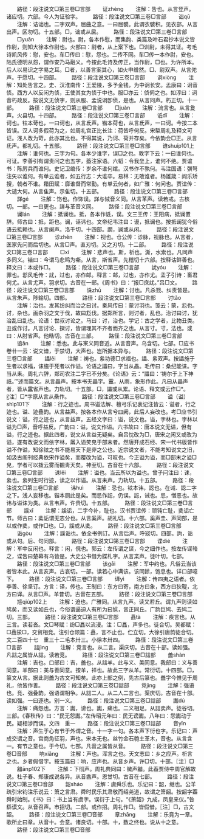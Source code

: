 <!-- { "loadSidebar": true } -->
　　路径：段注说文□第三卷□言部
　　证zhènɡ
　　注解：吿也。从言登声。诸应切。六部。今人为证验字。
　　路径：段注说文□第三卷□言部
　　诎qū
　　注解：诘诎也。二字双声。屈曲之意。一曰屈襞。此谓衣襞积。见衣部。从言出声。区勿切。十五部。□，诎或从屈。
　　路径：段注说文□第三卷□言部
　　□yuǎn
　　注解：尉也。尉，各本作慰，而集韵、类篇及叶石君抄本说文皆作尉，则知大徐本作尉也。火部曰：尉者，从上案下也。□训尉，未得其证。考毛诗凯风传：慰，安也。车□传曰：慰，怨也。二传不同。车□传一本作尉，安也。陆氏德明从怨，谓作安乃马融义。今按此毛诗及传正，当作尉，□也。为许所本。后人以易识之字易之耳。□者，以善言案其心，如火申缯然。□、尉双声。从言夗声。于愿切。十四部。
　　路径：段注说文□第三卷□言部
　　诇xiònɡ
　　注解：知处吿言之。史、汉淮南传：王爱陵，多予金钱，为中诇长安。孟康曰：诇音侦。西方人以反闲为侦，王使其女为侦于中也。服□亦云：侦伺之也。如淳曰：诇音朽政反。按说文无侦字，则从服、孟说诇卽侦，是也。从言冋声。朽正切。十一部。
　　路径：段注说文□第三卷□言部
　　□juàn
　　注解：流言也。从言夐声。火县切。十四部。
　　路径：段注说文□第三卷□言部
　　诋dǐ
　　注解：诃也。铉本苛也，一曰诃也，从言氐声。锴本荷也，从言氐声，一曰诃。今按二本皆误。汉人诃多假荷为之，如周礼宫正比长注：荷皆呼何反。宋椠周礼及释文可证。浅人改为苛，此亦其比也。不得其说，乃诃、荷并存矣。今依韵会□正。从言氐声。都礼切。十五部。
　　路径：段注说文□第三卷□言部
　　谁shuíp101上
　　注解：谁何也。三字为句。各本少谁字，误□之也。敦字下云：一曰谁何也。可证。李善引有谓责问之也五字，葢注家语。六韬：令我垒上，谁何不绝。贾谊书：陈厉兵而谁何。史记卫绾传：岁余不谁何绾。汉书作不孰何。韦注国语：彉弩注矢以谁何。有单云谁者，如五行志：大谁卒。易林：无敢谁者。杨雄箴：阎乐矫搜，戟者不谁。耤田赋：靡谁督而常勤。有单云何者，如广雅：何问也。贾谊传：大谴大何。从言隹声。示隹切。十五部。
　　路径：段注说文□第三卷□言部
　　諽ɡé
　　注解：饬也。作饰误。諽与悈音义同。从言革声。读若戒。古核切。一部。一曰更也。諽与革音义同。
　　路径：段注说文□第三卷□言部
　　谰lán
　　注解：抵谰也。抵，各本作诋，误。文三王传：王阳病，抵谰置辞。师古曰：抵，距也。谰，诬讳也。文帝纪韦注曰：谩，抵谰也。按抵谰犹今俗语云抵赖也。从言阑声。洛千切。十四部。譋，谰或从闲。
　　路径：段注说文□第三卷□言部
　　诊zhěn
　　注解：视也。仓公传：诊脉，视脉也。从言者，医家先问而后切也。从言□声。直刃切。又之刃切。十二部。
　　路径：段注说文□第三卷□言部
　　□xī
　　注解：悲声也。斯，析也。澌，水索也。凡同声多同义。锴曰：今谓马悲鸣为嘶。从言，斯省声。先稽切十六部。按释诂鲜善也。释文曰：本或作□。
　　路径：段注说文□第三卷□言部
　　訧yóu
　　注解：罪也。邶风毛传：訧，过也，亦作邮。释言：邮，过也，亦作尤。孟子引诗：畜君何尤。从言尤声。羽求切。古音在一部。《周书》曰：“报□庶訧。”吕□文。
　　路径：段注说文□第三卷□言部
　　诛zhū
　　注解：讨也。凡杀戮、纠责皆是。从言朱声。陟输切。四部。
　　路径：段注说文□第三卷□言部
　　讨tǎo
　　注解：治也。发其纷纠而治之曰讨。秦风传曰：蒙讨羽也。笺云：蒙，尨也。讨，杂也。画杂羽之文于伐，故曰尨伐。据郑所言，则讨者，乱也。治讨曰讨，犹治乱曰乱也。论语：世叔讨论之。马曰：讨，治也。学记：古之学者，比物丑类。丑或作讨。凡言讨论、探讨，皆谓理其不齐者而齐之也。从言寸。寸，法也。或曰：从肘省声。他晧切。古音在三部。
　　路径：段注说文□第三卷□言部
　　谙ān
　　注解：悉也。此与宷义同音近。从言音声。乌含切。七部。□应书卷卄一云：说文谙，于禁切，大声也。岂所据本异与。
　　路径：段注说文□第三卷□言部
　　讄lěi
　　注解：祷也。絫功德□求福也。讄、絫双声。按讄施于生者以求福，诔施于死者以作谥。论语之讄曰，字当从畾。毛传曰：桑纪能诔。字当从耒。周礼六辞，郑司农注二字已不分矣。《论语》云：“讄曰：‘祷尔于上下神祇。’”述而篇文。从言畾声。按本书无畾字。靁，从雨，象形作此。凡曰从畾声者，皆从靁省声也。力轨切。十五部。□，讄或从累。论语、释文或云作□*。〖注〗□*字原从言从櫐作。
　　路径：段注说文□第三卷□言部
　　谥（谥）shìp101下
　　注解：行之迹也。周书谥法解、檀弓乐记表记注皆云：谥者，行之迹也。谥、迹叠韵。从言益声。按各本作从言兮皿阙，此后人妄改也。考□应书引说文：谥，行之迹也，从言益声。五经文字曰：谥，说文也。谥，字林也。字林以谥为□声，音呼益反。广韵曰：谥，说文作谥。六书故曰：唐本说文无谥，但有谥，行之迹也。据此四者，说文从言益无疑矣。自吕忱改为□，唐宋之闲又或改为谥，遂有改说文而依字林，羼入谥笑皃于部末者。然唐开成石经、宋一代书版皆作谥不作谥，知徐铉之书不能易天下是非之公也。近宗说文者，不能考知说文之旧，如汲古阁刊经典依宋作谥矣，而覆改为谥，可叹也。今正谥为谥，而□部末之谥□皃，学者可以拨云雾而覩靑天矣。神至切。古音在十六部。
　　路径：段注说文□第三卷□言部
　　诔lěi
　　注解：谥也。当云所以为谥也。曾子问注曰：诔，絫也。絫列生时行迹，读之以作谥。从言耒声。力轨切。十五部。
　　路径：段注说文□第三卷□言部
　　讳huì
　　注解：忌也。铉本讳，誋也。在诫、誋二字之下。浅人妄移也。锴本厕此是矣。而忌作誋，仍误。誋，诫也。忌，憎恶也。故讳与谥诔为类。从言韦声。许贵切。十五部。
　　路径：段注说文□第三卷□言部
　　謑xǐ
　　注解：謑诟，二字今补，耻也。汉书贾谊传：顽钝亡耻，奊诟亡节。师古曰：奊诟谓无志分也。从言奚声。胡礼切。十六部。奚声圭、声同部，是以或作奊，或作□也。□，謑或从奊。
　　路径：段注说文□第三卷□言部
　　诟ɡòu
　　注解：謑诟也。依全书例订。从言后声。呼宼切。四部。訽，诟或从句。后、句同部。
　　路径：段注说文□第三卷□言部
　　谍dié
　　注解：军中反闲也。释言：闲，俔也。郭云：左传谓之谍，今之细作也。按左传谍辂之，谍吿曰楚幕有乌皆是。大史公书借为牒札字。从言枼声。徒叶切。七部。
　　路径：段注说文□第三卷□言部
　　该ɡāi
　　注解：军中约也。凡俗云当该者皆本此。从言亥声。古哀切。一部。读若心中满该。该同餩，饱息也。详口部噫下。
　　路径：段注说文□第三卷□言部
　　译yì
　　注解：传四夷之语者。依李善、徐坚订。方言：译，传也。王制曰：东方曰寄，南方曰象，西方曰狄鞮，北方曰译。从言□声。羊昔切。古音在五部。
　　路径：段注说文□第三卷□言部
　　訄qiúp102上
　　注解：迫也。广雅同。从言九声。读又若丘。谓九声则读如鸠矣，而又读如丘也，今俗谓逼迫人有所为曰訄，音正同丘。广韵巨鸠、去鸠二切。三部。
　　路径：段注说文□第三卷□言部
　　譶tà
　　注解：疾言也。从三言。读若沓。文□琴赋：纷□譶以流漫。注：□譶，声多也。徒合切。吴都赋：□譶泶□，交贸相竞。注引仓颉篇：譶，言不止也。伫立切。大徐引唐韵徒合切。文二百四十七　重三十二毛本卅三。小徐本卅四。
　　路径：段注说文□第三卷□言部
　　誩jìnɡ
　　注解：竞言也。从二言。渠庆切。古音在十部。读如强。凡誩之属皆从誩。读若竞。
　　路径：段注说文□第三卷□誩部
　　譱shàn
　　注解：吉也。口部曰：吉，譱也。从誩羊。此与义、美同意。我部曰：义与善同意。羊部曰：美与善同意。按羊，祥也。故此三字从羊。常衍切。十四部。□，篆文从言。据此则譱为古文可知矣。此亦上部之例，先古后篆也。譱字今惟见于周礼，他皆作善。
　　路径：段注说文□第三卷□誩部
　　竞jìnɡ
　　注解：强语也。竞、强叠韵。强语谓相争。从誩二人。从二人二言也。渠庆切。古音在十部。读如强。一曰逐也。别一义。
　　路径：段注说文□第三卷□誩部
　　讟dú
　　注解：痛怨也。方言：讟，谤也。讟，痛也。二义相足。从誩卖声。徒谷切。三部。《春秋传》曰：“民无怨讟。”左传昭元年曰：民无谤讟。八年曰：怨讟动于民。疑相涉而误。文四　重一
　　路径：段注说文□第三卷□誩部
　　音yīn
　　注解：声生于心有节于外谓之音。十一字一句。各本声下衍也字。乐记曰：声成交谓之音。宫商角征羽，声也。宋本无也。丝竹金石匏土革木，音也。从言含一。有节之意也。于今切。七部。凡音之属皆从音。
　　路径：段注说文□第三卷□音部
　　响xiǎnɡ
　　注解：声也。浑言之也。天文志曰：乡之应声。析言之也。乡者假借字。按玉篇曰：响，应声也。从音乡声。许□切。十部。〖注〗□
　　韽ānp102下
　　注解：下彻声。周礼典同曰：微声韽。此葢贾侍中周官解故说。杜子春、郑康成说各异。从音酓声。恩甘切。古音在七部。
　　路径：段注说文□第三卷□音部
　　韶sháo
　　注解：虞舜乐也。乐记曰：韶，继也。公羊疏引宋钧注乐说云：箫之言肃。舜时民乐其肃敬而绍尧道，故谓之箫韶。按韶字葢舜时始制。《书》曰：书上当有虞字。误衍于上句。“《箫韶》九成，凤皇来仪。”咎繇谟文。从音召声。市招切。二部。或作招。周礼作□。皆假借。〖注〗□，古文韶。
　　路径：段注说文□第三卷□音部
　　章zhānɡ
　　注解：乐竟为一章。歌所止曰章。从音十。会意。诸良切。十部。十，数之终也。说从十之意。
　　路径：段注说文□第三卷□音部
